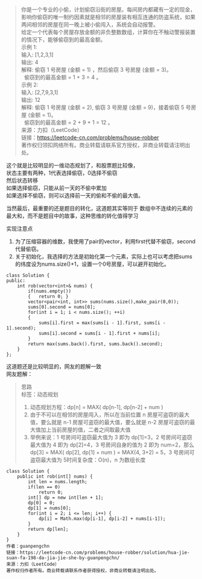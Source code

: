 > 你是一个专业的小偷，计划偷窃沿街的房屋。每间房内都藏有一定的现金，影响你偷窃的唯一制约因素就是相邻的房屋装有相互连通的防盗系统，如果两间相邻的房屋在同一晚上被小偷闯入，系统会自动报警。  
给定一个代表每个房屋存放金额的非负整数数组，计算你在不触动警报装置的情况下，能够偷窃到的最高金额。  
示例 1:  
输入: [1,2,3,1]  
输出: 4  
解释: 偷窃 1 号房屋 (金额 = 1) ，然后偷窃 3 号房屋 (金额 = 3)。  
     偷窃到的最高金额 = 1 + 3 = 4 。  
示例 2:  
输入: [2,7,9,3,1]  
输出: 12  
解释: 偷窃 1 号房屋 (金额 = 2), 偷窃 3 号房屋 (金额 = 9)，接着偷窃 5 号房屋 (金额 = 1)。  
     偷窃到的最高金额 = 2 + 9 + 1 = 12 。  
来源：力扣（LeetCode）  
链接：https://leetcode-cn.com/problems/house-robber  
著作权归领扣网络所有。商业转载请联系官方授权，非商业转载请注明出处。  

这个就是比较明显的一维动态规划了，和股票题比较像，  
状态主要有两种，1代表选择偷窃，0选择不偷窃  
然后状态转移  
如果选择偷窃，只能从前一天的不偷中累加  
如果选择不偷窃，则可以选择前一天的偷和不偷的最大值。  

当然最后，最重要的还是题目的转化，这道题其实等同于 数组中不连续的元素的最大和，而不是题目中的故事，这种思维的转化值得学习  

实现注意点  
1. 为了压缩容器的维数，我使用了pair的vector，利用first代替不偷窃，second代替偷窃。 
2. 关于初始化，我选择的方法是初始化第一个元素，实际上也可以考虑把sums的纬度设为nums.size()+1，设置一个0号房屋，可以避开初始化。  
```
class Solution {
public:
    int rob(vector<int>& nums) {
        if(nums.empty())
        {   return 0; }
        vector<pair<int, int>> sums(nums.size(),make_pair(0,0));
        sums[0].second = nums[0];
        for(int i = 1; i < nums.size(); ++i)
        {
            sums[i].first = max(sums[i - 1].first, sums[i - 1].second);
            sums[i].second = sums[i - 1].first + nums[i];
        }
        return max(sums.back().first, sums.back().second);
    }
};
```
  
这道题还是比较明显的，网友的题解一致  
网友题解：  
> 思路  
标签：动态规划  
> 1. 动态规划方程：dp[n] = MAX( dp[n-1], dp[n-2] + num )  
> 2. 由于不可以在相邻的房屋闯入，所以在当前位置 n 房屋可盗窃的最大值，要么就是 n-1 房屋可盗窃的最大值，要么就是 n-2 房屋可盗窃的最大值加上当前房屋的值，二者之间取最大值  
> 3. 举例来说：1 号房间可盗窃最大值为 3 即为 dp[1]=3，2 号房间可盗窃最大值为 4 即为 dp[2]=4，3 号房间自身的值为 2 即为 num=2，那么 dp[3] = MAX( dp[2], dp[1] + num ) = MAX(4, 3+2) = 5，3 号房间可盗窃最大值为 5时间复杂度：O(n)，n 为数组长度  

```
class Solution {
    public int rob(int[] nums) {
        int len = nums.length;
        if(len == 0)
            return 0;
        int[] dp = new int[len + 1];
        dp[0] = 0;
        dp[1] = nums[0];
        for(int i = 2; i <= len; i++) {
            dp[i] = Math.max(dp[i-1], dp[i-2] + nums[i-1]);
        }
        return dp[len];
    }
}
作者：guanpengchn
链接：https://leetcode-cn.com/problems/house-robber/solution/hua-jie-suan-fa-198-da-jia-jie-she-by-guanpengchn/
来源：力扣（LeetCode）
著作权归作者所有。商业转载请联系作者获得授权，非商业转载请注明出处。
```



